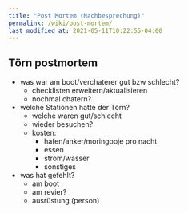 ```yaml
---
title: "Post Mortem (Nachbesprechung)"
permalink: /wiki/post-mortem/
last_modified_at: 2021-05-11T10:22:55-04:00
---
```



## Törn postmortem
- was war am boot/verchaterer gut bzw schlecht?
    - checklisten erweitern/aktualisieren
    - nochmal chatern?
- welche Stationen hatte der Törn?
    - welche waren gut/schlecht
    - wieder besuchen?
    - kosten: 
        - hafen/anker/moringboje pro nacht
        - essen
        - strom/wasser
        - sonstiges
- was hat gefehlt?
    - am boot
    - am revier?
    - ausrüstung (person)